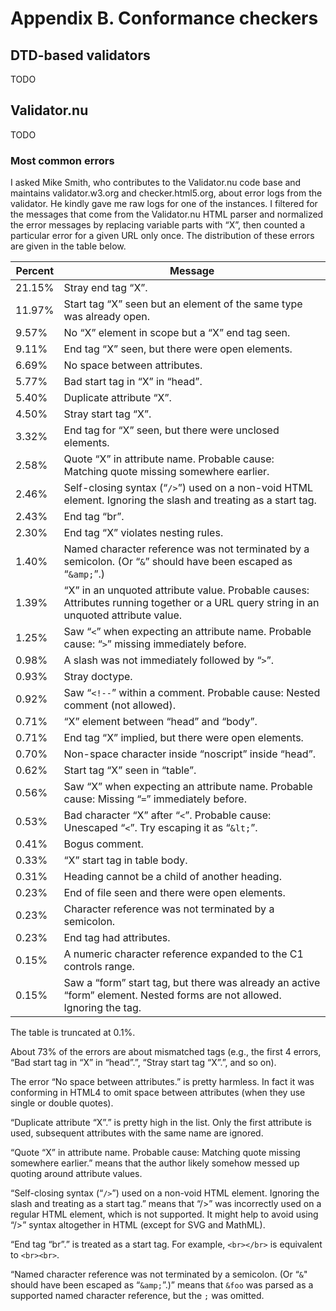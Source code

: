 # Appendix B. Conformance checkers

## DTD-based validators

TODO

## Validator.nu

TODO

### Most common errors

I asked Mike Smith, who contributes to the Validator.nu code base and maintains validator.w3.org and checker.html5.org, about error logs from the validator. He kindly gave me raw logs for one of the instances. I filtered for the messages that come from the Validator.nu HTML parser and normalized the error messages by replacing variable parts with “X”, then counted a particular error for a given URL only once. The distribution of these errors are given in the table below.

| Percent | Message
|---------|--------
| 21.15%  | Stray end tag “X”.
| 11.97%  | Start tag “X” seen but an element of the same type was already open.
| 9.57%   | No “X” element in scope but a “X” end tag seen.
| 9.11%   | End tag “X” seen, but there were open elements.
| 6.69%   | No space between attributes.
| 5.77%   | Bad start tag in “X” in “head”.
| 5.40%   | Duplicate attribute “X”.
| 4.50%   | Stray start tag “X”.
| 3.32%   | End tag for “X” seen, but there were unclosed elements.
| 2.58%   | Quote “X” in attribute name. Probable cause: Matching quote missing somewhere earlier.
| 2.46%   | Self-closing syntax (“`/>`”) used on a non-void HTML element. Ignoring the slash and treating as a start tag.
| 2.43%   | End tag “br”.
| 2.30%   | End tag “X” violates nesting rules.
| 1.40%   | Named character reference was not terminated by a semicolon. (Or “`&`” should have been escaped as “`&amp;`”.)
| 1.39%   | “X” in an unquoted attribute value. Probable causes: Attributes running together or a URL query string in an unquoted attribute value.
| 1.25%   | Saw “`<`” when expecting an attribute name. Probable cause: “`>`” missing immediately before.
| 0.98%   | A slash was not immediately followed by “`>`”.
| 0.93%   | Stray doctype.
| 0.92%   | Saw “`<!--`” within a comment. Probable cause: Nested comment (not allowed).
| 0.71%   | “X” element between “head” and “body”.
| 0.71%   | End tag “X” implied, but there were open elements.
| 0.70%   | Non-space character inside “noscript” inside “head”.
| 0.62%   | Start tag “X” seen in “table”.
| 0.56%   | Saw “X” when expecting an attribute name. Probable cause: Missing “`=`” immediately before.
| 0.53%   | Bad character “X” after “`<`”. Probable cause: Unescaped “`<`”. Try escaping it as “`&lt;`”.
| 0.41%   | Bogus comment.
| 0.33%   | “X” start tag in table body.
| 0.31%   | Heading cannot be a child of another heading.
| 0.23%   | End of file seen and there were open elements.
| 0.23%   | Character reference was not terminated by a semicolon.
| 0.23%   | End tag had attributes.
| 0.15%   | A numeric character reference expanded to the C1 controls range.
| 0.15%   | Saw a “form” start tag, but there was already an active “form” element. Nested forms are not allowed. Ignoring the tag.

The table is truncated at 0.1%.

About 73% of the errors are about mismatched tags (e.g., the first 4 errors, “Bad start tag in “X” in “head”.”, “Stray start tag “X”.”, and so on).

The error “No space between attributes.” is pretty harmless. In fact it was conforming in HTML4 to omit space between attributes (when they use single or double quotes).

“Duplicate attribute “X”.” is pretty high in the list. Only the first attribute is used, subsequent attributes with the same name are ignored.

“Quote “X” in attribute name. Probable cause: Matching quote missing somewhere earlier.” means that the author likely somehow messed up quoting around attribute values.

“Self-closing syntax (“`/>`”) used on a non-void HTML element. Ignoring the slash and treating as a start tag.” means that “/>” was incorrectly used on a regular HTML element, which is not supported. It might help to avoid using “/>” syntax altogether in HTML (except for SVG and MathML).

“End tag “br”.” is treated as a start tag. For example, `<br></br>` is equivalent to `<br><br>`.

“Named character reference was not terminated by a semicolon. (Or “`&`" should have been escaped as “`&amp;`”.)” means that `&foo` was parsed as a supported named character reference, but the `;` was omitted.
